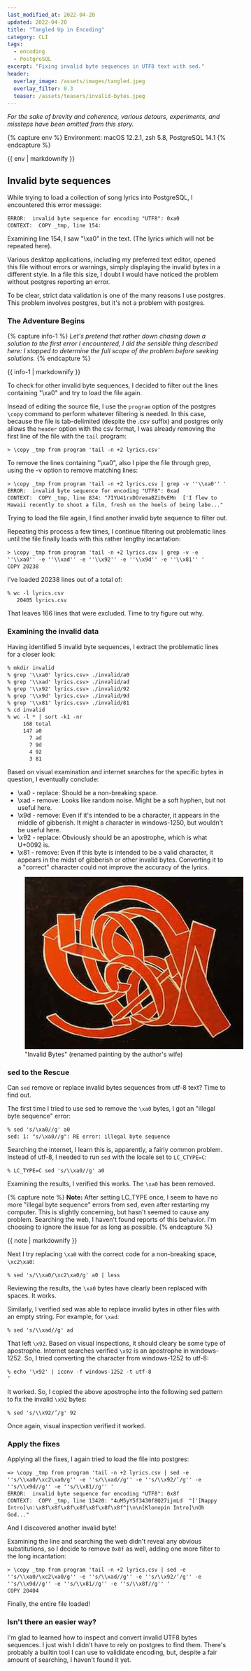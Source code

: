 ```yaml
---
last_modified_at: 2022-04-20
updated: 2022-04-20
title: "Tangled Up in Encoding"
category: CLI
tags:
  - encoding
  - PostgreSQL
excerpt: "Fixing invalid byte sequences in UTF8 text with sed."
header:
  overlay_image: /assets/images/tangled.jpeg
  overlay_filter: 0.3
  teaser: /assets/teasers/invalid-bytes.jpeg
---
```


*For the sake of brevity and coherence, various detours, experiments, and missteps have been omitted from this story.*

{% capture env %}
Environment: macOS 12.2.1, zsh 5.8, PostgreSQL 14.1
{% endcapture %}<div class="notice">{{ env | markdownify }}</div>

## Invalid byte sequences

While trying to load a collection of song lyrics into PostgreSQL, I encountered this error message:

```
ERROR:  invalid byte sequence for encoding "UTF8": 0xa0
CONTEXT:  COPY _tmp, line 154:
```

Examining line 154, I saw "\xa0" in the text. (The lyrics which will not be repeated here).

Various desktop applications, including my preferred text editor, opened this file without errors or warnings, simply displaying the invalid bytes in a different style. In a file this size, I doubt I would have noticed the problem without postgres reporting an error.

To be clear, strict data validation is one of the many reasons I use postgres. This problem involves postgres, but it's not a problem with postgres.


### The Adventure Begins

{% capture info-1 %}
*Let's pretend that rather down chasing down a solution to the first error I encountered, I did the sensible thing described here: I stopped to determine the full scope of the problem before seeking solutions.*
{% endcapture %}<div class="notice">{{ info-1 | markdownify }}</div>


To check for other invalid byte sequences, I decided to filter out the lines containing "\xa0" and try to load the file again.

Insead of editing the source file, I use the `program` option of the postgres `\copy` command to perform whatever filtering is needed. In this case, because the file is tab-delimited (despite the .csv suffix) and postgres only allows the `header` option with the csv format, I was already removing the first line of the file with the `tail` program:

```
> \copy _tmp from program 'tail -n +2 lyrics.csv'
```

To remove the lines containing "\xa0", also I pipe the file through grep, using the -v option to remove matching lines:

```
> \copy _tmp from program 'tail -n +2 lyrics.csv | grep -v ''\\xa0'' '
ERROR:  invalid byte sequence for encoding "UTF8": 0xad
CONTEXT:  COPY _tmp, line 834: "7IYU41rxDOremaBZi0vEMn  ['I flew to Hawaii recently to shoot a film, fresh on the heels of being labe..."
```

Trying to load the file again, I find another invalid byte sequence to filter out.

Repeating this process a few times, I continue filtering out problematic lines until the file finally loads with this rather lengthy incantation:

```
> \copy _tmp from program 'tail -n +2 lyrics.csv | grep -v -e ''\\xa0'' -e ''\\xad'' -e ''\\x92'' -e ''\\x9d'' -e ''\\x81'' '
COPY 20238
```

I've loaded 20238 lines out of a total of:

```
% wc -l lyrics.csv
   20405 lyrics.csv
```

That leaves 166 lines that were excluded. Time to try figure out why.

### Examining the invalid data

Having identified 5 invalid byte sequences, I extract the problematic lines for a closer look:

```
% mkdir invalid
% grep '\\xa0' lyrics.csv> ./invalid/a0
% grep '\\xad' lyrics.csv> ./invalid/ad
% grep '\\x92' lyrics.csv> ./invalid/92
% grep '\\x9d' lyrics.csv> ./invalid/9d
% grep '\\x81' lyrics.csv> ./invalid/81
% cd invalid
% wc -l * | sort -k1 -nr
     168 total
     147 a0
       7 ad
       7 9d
       4 92
       3 81
```

Based on visual examination and internet searches for the specific bytes in question, I eventually conclude:

* \xa0 - replace: Should be a non-breaking space.
* \xad - remove: Looks like random noise. Might be a soft hyphen, but not useful here.
* \x9d - remove: Even if it's intended to be a character, it appears in the middle of gibberish. It might a character in windows-1250, but wouldn't be useful here.
* \x92 - replace: Obviously should be an apostrophe, which is what U+0092 is.
* \x81 - remove: Even if this byte is intended to be a valid character, it appears in the midst of gibberish or other invalid bytes. Converting it to a "correct" character could not improve the accuracy of the lyrics.

<figure style="width: 600px" class="align-center">
  <a href="/assets/images/tangled.jpeg" title="Invalid Bytes" alt="painting of several calligraphic numbers and characters twisted into one">
  <img src="/assets/images/tangled.jpeg" alt="painting"></a>
  <figcaption>"Invalid Bytes" (renamed painting by the author's wife)</figcaption>
</figure>

### sed to the Rescue

Can `sed` remove or replace invalid bytes sequences from utf-8 text? Time to find out.

The first time I tried to use sed to remove the `\xa0` bytes, I got an "illegal byte sequence" error:

```
% sed 's/\xa0//g' a0
sed: 1: "s/\xa0//g": RE error: illegal byte sequence
```

Searching the internet, I learn this is, apparently, a fairly common problem. Instead of utf-8, I needed to run `sed` with the locale set to `LC_CTYPE=C`:

```
% LC_TYPE=C sed 's/\\xa0//g' a0
```

Examining the results, I verified this works. The `\xa0` has been removed.

{% capture note %}
**Note:** After setting LC_TYPE once, I seem to have no more "illegal byte sequence" errors from sed, even after restarting my computer. This is slightly concerning, but hasn't seemed to cause any problem. Searching the web, I haven't found reports of this behavior. I'm choosing to ignore the issue for as long as possible.
{% endcapture %}<div class="notice--primary">{{ note | markdownify }}</div>

Next I try replacing `\xa0` with the correct code for a non-breaking space, `\xc2\xa0`:

```
% sed 's/\\xa0/\xc2\xa0/g' a0 | less
```

Reviewing the results, the `\xa0` bytes have clearly been replaced with spaces. It works.

Similarly, I verified sed was able to replace invalid bytes in other files with an empty string. For example, for `\xad`:

```
% sed 's/\\xad//g' ad
```

That left `\x92`. Based on visual inspections, it should cleary be some type of apostrophe. Internet searches verified `\x92` is an apostrophe in windows-1252. So, I tried converting the character from windows-1252 to utf-8:

```
% echo '\x92' | iconv -f windows-1252 -t utf-8
’
```

It worked. So, I copied the above apostrophe into the following sed pattern to fix the invalid `\x92` bytes:

```
% sed 's/\\x92/’/g' 92
```

Once again, visual inspection verified it worked.

### Apply the fixes

Applying all the fixes, I again tried to load the file into postgres:

```
=> \copy _tmp from program 'tail -n +2 lyrics.csv | sed -e ''s/\\xa0/\xc2\xa0/g'' -e ''s/\\xad//g'' -e ''s/\\x92/’/g'' -e ''s/\\x9d//g'' -e ''s/\\x81//g'' '
ERROR:  invalid byte sequence for encoding "UTF8": 0x8f
CONTEXT:  COPY _tmp, line 13420: "4uM5yY5f3430f8Q27ijmLd  "['[Nappy Intro]\n:\x8f\x8f\x8f\x8f\x8f\x8f\x8f^|\n\n[Klonopin Intro]\nOh God..."
```

And I discovered another invalid byte!

Examining the line and searching the web didn't reveal any obvious substitutions, so I decide to remove `0x8f` as well, adding one more filter to the long incantation:

```
> \copy _tmp from program 'tail -n +2 lyrics.csv | sed -e ''s/\\xa0/\xc2\xa0/g'' -e ''s/\\xad//g'' -e ''s/\\x92/’/g'' -e ''s/\\x9d//g'' -e ''s/\\x81//g'' -e ''s/\\x8f//g'' '
COPY 20404
```

Finally, the entire file loaded!


### Isn't there an easier way?

I'm glad to learned how to inspect and convert invalid UTF8 bytes sequences. I just wish I didn't have to rely on postgres to find them. There's probably a builtin tool I can use to valididate encoding, but, despite a fair amount of searching, I haven't found it yet.

